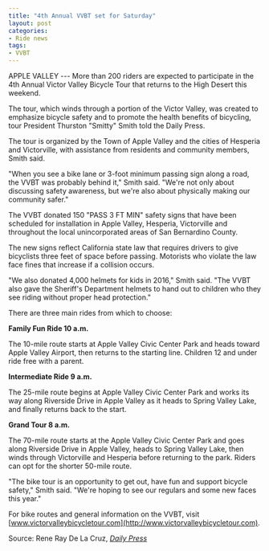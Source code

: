 ```yaml
---
title: "4th Annual VVBT set for Saturday"
layout: post
categories:
- Ride news
tags:
- VVBT
---
```


APPLE VALLEY --- More than 200 riders are expected to participate in the 4th Annual Victor Valley Bicycle Tour that returns to the High Desert this weekend.

The tour, which winds through a portion of the Victor Valley, was created to emphasize bicycle safety and to promote the health benefits of bicycling, tour President Thurston "Smitty" Smith told the Daily Press.

The tour is organized by the Town of Apple Valley and the cities of Hesperia and Victorville, with assistance from residents and community members, Smith said.

"When you see a bike lane or 3-foot minimum passing sign along a road, the VVBT was probably behind it," Smith said. "We're not only about discussing safety awareness, but we're also about physically making our community safer."

The VVBT donated 150 "PASS 3 FT MIN" safety signs that have been scheduled for installation in Apple Valley, Hesperia, Victorville and throughout the local unincorporated areas of San Bernardino County.

The new signs reflect California state law that requires drivers to give bicyclists three feet of space before passing. Motorists who violate the law face fines that increase if a collision occurs.

"We also donated 4,000 helmets for kids in 2016," Smith said. "The VVBT also gave the Sheriff's Department helmets to hand out to children who they see riding without proper head protection."

There are three main rides from which to choose:

**Family Fun Ride 10 a.m.**

The 10-mile route starts at Apple Valley Civic Center Park and heads toward Apple Valley Airport, then returns to the starting line. Children 12 and under ride free with a parent.

**Intermediate Ride 9 a.m.**

The 25-mile route begins at Apple Valley Civic Center Park and works its way along Riverside Drive in Apple Valley as it heads to Spring Valley Lake, and finally returns back to the start.

**Grand Tour 8 a.m.**

The 70-mile route starts at the Apple Valley Civic Center Park and goes along Riverside Drive in Apple Valley, heads to Spring Valley Lake, then winds through Victorville and Hesperia before returning to the park. Riders can opt for the shorter 50-mile route.

"The bike tour is an opportunity to get out, have fun and support bicycle safety," Smith said. "We're hoping to see our regulars and some new faces this year."

For bike routes and general information on the VVBT, visit [www.victorvalleybicycletour.com](http://www.victorvalleybicycletour.com).

Source: Rene Ray De La Cruz, [*Daily Press*](https://www.vvdailypress.com)

